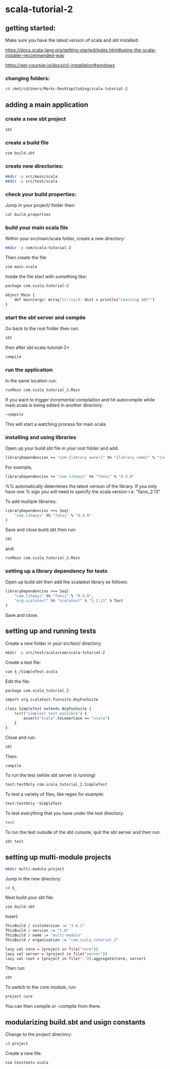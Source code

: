 # scala-tutorial-2

## getting started:

Make sure you have the latest version of scala and sbt installed:

https://docs.scala-lang.org/getting-started/index.html#using-the-scala-installer-recommended-way

https://get-coursier.io/docs/cli-installation#windows

### changing folders:

```sh
cd /mnt/cd/Users/Marks-Desktop/Coding/scala-tutorial-2
```

## adding a main application

### create a new sbt project

```sh
sbt
```

### create a build file

```sh
vim build.sbt
```

### create new directories:

```sh
mkdir -p src/main/scala
mkdir -p src/test/scala
```

### check your build properties:

Jump in your project/ folder then:

```sh
cat build.properties
```

### build your main scala file

Within your src/main/scala folder, create a new directory:

```sh
mkdir -p com/scala-tutorial-2
```

Then create the file:

```sh
vim main.scala
```

Inside the file start with something like:

```sh
package com.scala-tutorial-2

object Main {
    def main(args: Array[String]): Unit = println("Learning SBT!")
}
```

### start the sbt server and compile

Go back to the root folder then run:

```sh
sbt
```

then after sbt:scala-tutorial-2>

```sh
compile
```

### run the application

In the same location run:

```sh
runMain com.scala_tutorial_2.Main
```

If you want to trigger incremental compilation and hit autocompile while
main.scala is being edited in another directory:

```sh
~compile
```

This will start a watching process for main.scala

### installing and using libraries

Open up your build.sbt file in your root folder and add:

```sh
libraryDependencies += "com.{library owner}" %% "{library name}" % "{version #}"
```

For example,

```sh
libraryDependencies += "com.lihaoyi" %% "fansi" % "0.4.0"
```

%% automatically determines the latest version of the library. If you only have
one % sign you will need to specify the scala version i.e. "fansi_2.13"

To add multiple libraries:

```sh
libraryDependencies ++= Seq(
    "com.lihaoyi" %% "fansi" % "0.4.0"
)
```

Save and close build.sbt then run:

```sh
sbt
```

and:

```sh
runMain com.scala_tutorial_2.Main
```

### setting up a library dependency for tests

Open up build.sbt then add the scalatest library as follows:

```sh
libraryDependencies ++= Seq(
	"com.lihaoyi" %% "fansi" % "0.4.0",
	"org.scalatest" %% "scalatest" % "3.2.13" % Test
)
```

Save and close.

## setting up and running tests

Create a new folder in your src/test/ directory:

```sh
mkdir -p src/test/scala/com/scala-tutorial-2
```

Create a test file:

```sh
vim $_/SimpleTest.scala
```

Edit the file:

```sh
package com.scala_tutorial_2

import org.scalatest.funsuite.AnyFunSuite

class SimpleTest extends AnyFunSuite {
    test("simplest test possible") {
        assert("Scala".toLowerCase == "scala")
    }
}
```

Close and run:

```sh
sbt
```

Then:

```sh
compile
```

To run the test (white sbt server is running)

```sh
test:testOnly com.scala_tutorial_2.SimpleTest
```

To test a variety of files, like regex for example:

```sh
test:testOnly *SimpleTest
```

To test everything that you have under the test directory:

```sh
test
```

To run the test outside of the sbt console, quit the sbt server and then run:

```sh
sbt test
```

## setting up multi-module projects

```sh
mkdir multi-module-project
```

Jump in the new directory:

```sh
cd $_
```

Next build your sbt file:

```sh
vim build sbt
```

Insert:

```sh
ThisBuild / scalaVersion := "3.6.2"
ThisBuild / version := "1.0"
ThisBuild / name := "multi-module"
ThisBuild / organization := "com.scala_tutorial_2"

lazy val core = (project in file("core"))
lazy val server = (project in file("server"))
lazy val root = (project in file(".")).aggregate(core, server)
```

Then run:

```sh
sbt
```

To switch to the core module, run:

```sh
project core
```

You can then compile or ~compile from there.

## modularizing build.sbt and usign constants

Change to the project directory:

```sh
cd project
```

Create a new file:

```sh
vim Constants.scala
```
